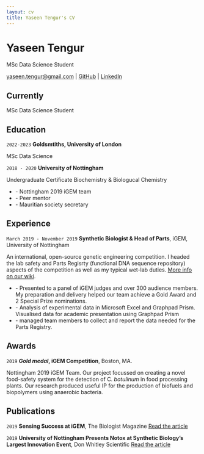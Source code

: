 ```yaml
---
layout: cv
title: Yaseen Tengur's CV
---
```

# Yaseen Tengur

MSc Data Science Student

<div id="webaddress">
<a href="yaseen.tengur@gmail.com">yaseen.tengur@gmail.com</a>
| <a href="https://github.com/yasten">GitHub</a>
  | <a href="https://www.linkedin.com/in/yaseen-tengur/">LinkedIn</a>

</div>


## Currently

MSc Data Science Student


## Education
`2022-2023`
__Goldsmtiths, University of London__

MSc Data Science 


`2018 - 2020`
__University of Nottingham__

Undergraduate Certificate Biochemistry & Biologucal Chemistry


<ul>
<li> - Nottingham 2019 iGEM team</li>
<li> - Peer mentor</li>
<li> - Mauritian society secretary</li>
</ul>

## Experience
`March 2019 - November 2019`
__Synthetic Biologist & Head of Parts__, iGEM, University of Nottingham

An international, open-source genetic engineering competition. I headed the lab safety and Parts Regisrty (functional DNA sequence repository) aspects of the competition as well as my typical wet-lab duties. <a href="https://2019.igem.org/Team:Nottingham/Description">More info on our wiki</a>.


<ul>
<li> - Presented to a panel of iGEM judges and over 300 audience members. My preparation and delivery helped our team achieve a Gold Award and 2 Special Prize nominations.</li>
<li> - Analysis of experimental data in Microsoft Excel and Graphpad Prism. Visualised data for academic presentation using Graphpad Prism</li>
<li> - managed team members to collect and report the data needed for the Parts Registry.</li>
</ul>


## Awards

`2019`
__*Gold medal*, iGEM Competition__, Boston, MA.

Nottingham 2019 iGEM Team. Our project focussed on creating a novel food-safety system for the detection of C. *botulinum* in food processing plants.
Our research produced useful IP for the production of biofuels and biopolymers using anaerobic bacteria.

## Publications

`2019`
__Sensing Success at iGEM__, The Biologist Magazine
<a href="https://www.rsb.org.uk/biologist-features/sensing-success-at-igem">Read the article</a>



`2019`
__University of Nottingham Presents Notox at Synthetic Biology’s Largest Innovation Event__, Don Whitley Scientific
<a href="https://www.dwscientific.com/blog/university-nottingham-presents-notox-synthetic-biologys-largest-innovation-event">Read the article</a>



<!-- ### Footer

Last updated: Aptil 2022 -->
